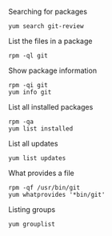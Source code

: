 Searching for packages

    yum search git-review

List the files in a package

    rpm -ql git

Show package information

    rpm -qi git
    yum info git

List all installed packages 

    rpm -qa
    yum list installed

List all updates

    yum list updates

What provides a file

    rpm -qf /usr/bin/git
    yum whatprovides '*bin/git'

Listing groups

    yum grouplist
